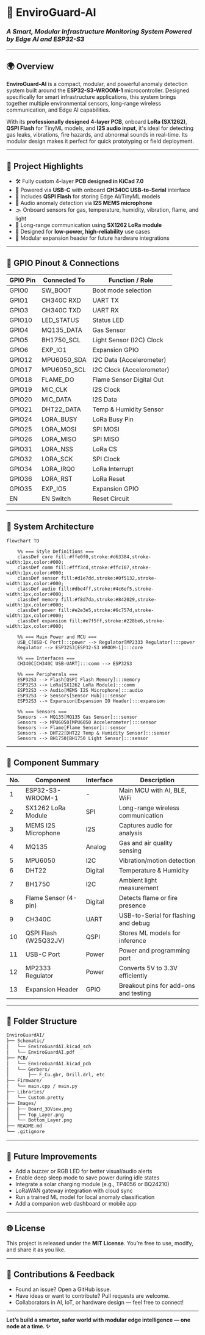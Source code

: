 
# 🚀 EnviroGuard-AI
### *A Smart, Modular Infrastructure Monitoring System Powered by Edge AI and ESP32-S3*

---

## 🌍 Overview
**EnviroGuard-AI** is a compact, modular, and powerful anomaly detection system built around the **ESP32-S3-WROOM-1** microcontroller. Designed specifically for smart infrastructure applications, this system brings together multiple environmental sensors, long-range wireless communication, and Edge AI capabilities.

With its **professionally designed 4-layer PCB**, onboard **LoRa (SX1262)**, **QSPI Flash** for TinyML models, and **I2S audio input**, it's ideal for detecting gas leaks, vibrations, fire hazards, and abnormal sounds in real-time. Its modular design makes it perfect for quick prototyping or field deployment.

---

## 🌟 Project Highlights
- 🛠️ Fully custom 4-layer **PCB designed in KiCad 7.0**
- 🔌 Powered via **USB-C** with onboard **CH340C USB-to-Serial** interface
- 💾 Includes **QSPI Flash** for storing Edge AI/TinyML models
- 🎤 Audio anomaly detection via **I2S MEMS microphone**
- 🌫️ Onboard sensors for gas, temperature, humidity, vibration, flame, and light
- 📡 Long-range communication using **SX1262 LoRa module**
- 🔋 Designed for **low-power, high-reliability** use cases
- 🧩 Modular expansion header for future hardware integrations

---

## 📌 GPIO Pinout & Connections

| GPIO Pin | Connected To         | Function / Role                    |
|----------|----------------------|------------------------------------|
| GPIO0    | SW_BOOT              | Boot mode selection                |
| GPIO1    | CH340C RXD           | UART TX                            |
| GPIO3    | CH340C TXD           | UART RX                            |
| GPIO10   | LED_STATUS           | Status LED                         |
| GPIO4    | MQ135_DATA           | Gas Sensor                         |
| GPIO5    | BH1750_SCL           | Light Sensor (I2C) Clock           |
| GPIO6    | EXP_IO1              | Expansion GPIO                     |
| GPIO12   | MPU6050_SDA          | I2C Data (Accelerometer)           |
| GPIO17   | MPU6050_SCL          | I2C Clock (Accelerometer)          |
| GPIO18   | FLAME_DO             | Flame Sensor Digital Out           |
| GPIO19   | MIC_CLK              | I2S Clock                          |
| GPIO20   | MIC_DATA             | I2S Data                           |
| GPIO21   | DHT22_DATA           | Temp & Humidity Sensor             |
| GPIO24   | LORA_BUSY            | LoRa Busy Pin                      |
| GPIO25   | LORA_MOSI            | SPI MOSI                           |
| GPIO26   | LORA_MISO            | SPI MISO                           |
| GPIO31   | LORA_NSS             | LoRa CS                            |
| GPIO32   | LORA_SCK             | SPI Clock                          |
| GPIO34   | LORA_IRQ0            | LoRa Interrupt                     |
| GPIO36   | LORA_RST             | LoRa Reset                         |
| GPIO35   | EXP_IO5              | Expansion GPIO                     |
| EN       | EN Switch            | Reset Circuit                      |

---

## 🧠 System Architecture

```mermaid
flowchart TD

    %% === Style Definitions ===
    classDef core fill:#ffe0f0,stroke:#d63384,stroke-width:1px,color:#000;
    classDef comm fill:#fff3cd,stroke:#ffc107,stroke-width:1px,color:#000;
    classDef sensor fill:#d1e7dd,stroke:#0f5132,stroke-width:1px,color:#000;
    classDef audio fill:#dbe4ff,stroke:#4c6ef5,stroke-width:1px,color:#000;
    classDef memory fill:#f8d7da,stroke:#842029,stroke-width:1px,color:#000;
    classDef power fill:#e2e3e5,stroke:#6c757d,stroke-width:1px,color:#000;
    classDef expansion fill:#e7f5ff,stroke:#228be6,stroke-width:1px,color:#000;

    %% === Main Power and MCU ===
    USB_C[USB-C Port]:::power --> Regulator[MP2333 Regulator]:::power
    Regulator --> ESP32S3[ESP32-S3 WROOM-1]:::core

    %% === Interfaces ===
    CH340C[CH340C USB-UART]:::comm --> ESP32S3

    %% === Peripherals ===
    ESP32S3 --> Flash[QSPI Flash Memory]:::memory
    ESP32S3 --> LoRa[SX1262 LoRa Module]:::comm
    ESP32S3 --> Audio[MEMS I2S Microphone]:::audio
    ESP32S3 --> Sensors[Sensor Hub]:::sensor
    ESP32S3 --> Expansion[Expansion IO Header]:::expansion

    %% === Sensors ===
    Sensors --> MQ135[MQ135 Gas Sensor]:::sensor
    Sensors --> MPU6050[MPU6050 Accelerometer]:::sensor
    Sensors --> Flame[Flame Sensor]:::sensor
    Sensors --> DHT22[DHT22 Temp & Humidity Sensor]:::sensor
    Sensors --> BH1750[BH1750 Light Sensor]:::sensor
```


---

## 🧩 Component Summary

| No. | Component              | Interface | Description                             |
|-----|------------------------|-----------|-----------------------------------------|
| 1   | ESP32-S3-WROOM-1       | -         | Main MCU with AI, BLE, WiFi             |
| 2   | SX1262 LoRa Module     | SPI       | Long-range wireless communication       |
| 3   | MEMS I2S Microphone    | I2S       | Captures audio for analysis             |
| 4   | MQ135                  | Analog    | Gas and air quality sensing             |
| 5   | MPU6050                | I2C       | Vibration/motion detection              |
| 6   | DHT22                  | Digital   | Temperature & Humidity                  |
| 7   | BH1750                 | I2C       | Ambient light measurement               |
| 8   | Flame Sensor (4-pin)   | Digital   | Detects flame or fire presence          |
| 9   | CH340C                 | UART      | USB-to-Serial for flashing and debug    |
| 10  | QSPI Flash (W25Q32JV)  | QSPI      | Stores ML models for inference          |
| 11  | USB-C Port             | Power     | Power and programming port              |
| 12  | MP2333 Regulator       | Power     | Converts 5V to 3.3V efficiently         |
| 13  | Expansion Header       | GPIO      | Breakout pins for add-ons and testing   |

---

## 📁 Folder Structure
```bash
EnviroGuardAI/
├── Schematic/
│   └── EnviroGuardAI.kicad_sch
│   └── EnviroGuardAI.pdf
├── PCB/
│   └── EnviroGuardAI.kicad_pcb
│   └── Gerbers/
│       ├── F_Cu.gbr, Drill.drl, etc
├── Firmware/
│   └── main.cpp / main.py
├── Libraries/
│   └── Custom.pretty
├── Images/
│   ├── Board_3DView.png
│   ├── Top_Layer.png
│   └── Bottom_Layer.png
├── README.md
└── .gitignore
```

---

## 🌱 Future Improvements
- Add a buzzer or RGB LED for better visual/audio alerts
- Enable deep sleep mode to save power during idle states
- Integrate a solar charging module (e.g., TP4056 or BQ24210)
- LoRaWAN gateway integration with cloud sync
- Run a trained ML model for local anomaly classification
- Add a companion web dashboard or mobile app

---

## 🌐 License
This project is released under the **MIT License**. You’re free to use, modify, and share it as you like.

---

## 🤝 Contributions & Feedback
- Found an issue? Open a GitHub issue.
- Have ideas or want to contribute? Pull requests are welcome.
- Collaborators in AI, IoT, or hardware design — feel free to connect!

---

**Let’s build a smarter, safer world with modular edge intelligence — one node at a time. ✨**
